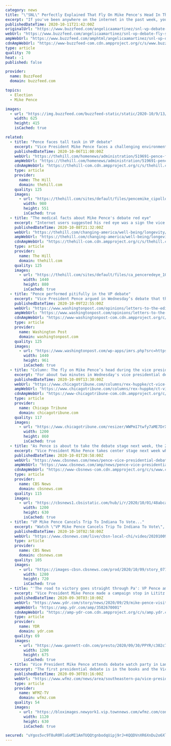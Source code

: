 ```yaml
---
category: news
title: "\"SNL\" Perfectly Explained That Fly On Mike Pence's Head In Their VP Debate Sketch"
excerpt: "If you've been anywhere on the internet in the past week, you've probably heard about the fly that spent a whole two minutes chillin' on Mike Pence's head during the vice presiden"
publishedDateTime: 2020-10-11T21:42:00Z
originalUrl: "https://www.buzzfeed.com/angelicaamartinez/snl-vp-debate-fly-sketch"
webUrl: "https://www.buzzfeed.com/angelicaamartinez/snl-vp-debate-fly-sketch"
ampWebUrl: "https://www.buzzfeed.com/amphtml/angelicaamartinez/snl-vp-debate-fly-sketch"
cdnAmpWebUrl: "https://www-buzzfeed-com.cdn.ampproject.org/c/s/www.buzzfeed.com/amphtml/angelicaamartinez/snl-vp-debate-fly-sketch"
type: article
quality: 70
heat: -1
published: false

provider:
  name: BuzzFeed
  domain: buzzfeed.com

topics:
  - Election
  - Mike Pence

images:
  - url: "https://img.buzzfeed.com/buzzfeed-static/static/2020-10/9/13/tmp/cf2a42752818/tmp-name-2-1936-1602251238-12_dblbig.jpg"
    width: 625
    height: 415
    isCached: true

related:
  - title: "Pence faces tall task in VP debate"
    excerpt: "Vice President Mike Pence faces a challenging environment in the first vice presidential debate on Wednesday, which will take place against an unprecedented backdrop of events."
    publishedDateTime: 2020-10-06T11:00:00Z
    webUrl: "https://thehill.com/homenews/administration/519691-pence-faces-tall-task-in-vp-debate"
    ampWebUrl: "https://thehill.com/homenews/administration/519691-pence-faces-tall-task-in-vp-debate?amp"
    cdnAmpWebUrl: "https://thehill-com.cdn.ampproject.org/c/s/thehill.com/homenews/administration/519691-pence-faces-tall-task-in-vp-debate?amp"
    type: article
    provider:
      name: The Hill
      domain: thehill.com
    quality: 125
    images:
      - url: "https://thehill.com/sites/default/files/pencemike_cipollonepat_meadowsmark_092920pool_lead.jpg"
        width: 980
        height: 551
        isCached: true
  - title: "The medical facts about Mike Pence's debate red eye"
    excerpt: "Internet users suggested his red eye was a sign the vice president has coronavirus. Is there any truth to that?"
    publishedDateTime: 2020-10-08T21:32:00Z
    webUrl: "https://thehill.com/changing-america/well-being/longevity/520261-the-medical-facts-about-mike-pences-debate-red-eye"
    ampWebUrl: "https://thehill.com/changing-america/well-being/longevity/520261-the-medical-facts-about-mike-pences-debate-red-eye?amp"
    cdnAmpWebUrl: "https://thehill-com.cdn.ampproject.org/c/s/thehill.com/changing-america/well-being/longevity/520261-the-medical-facts-about-mike-pences-debate-red-eye?amp"
    type: article
    provider:
      name: The Hill
      domain: thehill.com
    quality: 125
    images:
      - url: "https://thehill.com/sites/default/files/ca_penceredeye_100820getty.jpg"
        width: 1440
        height: 880
        isCached: true
  - title: "Pence performed pitifully in the VP debate"
    excerpt: "Vice President Pence argued in Wednesday’s debate that there was no difference between President Trump and Democratic presidential nominee Joe Biden in how they handled or would handle the coronavirus pandemic,"
    publishedDateTime: 2020-10-09T22:55:00Z
    webUrl: "https://www.washingtonpost.com/opinions/letters-to-the-editor/pence-performed-pitifully-in-the-vp-debate/2020/10/09/66833f1c-0979-11eb-8719-0df159d14794_story.html"
    ampWebUrl: "https://www.washingtonpost.com/opinions/letters-to-the-editor/pence-performed-pitifully-in-the-vp-debate/2020/10/09/66833f1c-0979-11eb-8719-0df159d14794_story.html?outputType=amp"
    cdnAmpWebUrl: "https://www-washingtonpost-com.cdn.ampproject.org/c/s/www.washingtonpost.com/opinions/letters-to-the-editor/pence-performed-pitifully-in-the-vp-debate/2020/10/09/66833f1c-0979-11eb-8719-0df159d14794_story.html?outputType=amp"
    type: article
    provider:
      name: Washington Post
      domain: washingtonpost.com
    quality: 125
    images:
      - url: "https://www.washingtonpost.com/wp-apps/imrs.php?src=https://arc-anglerfish-washpost-prod-washpost.s3.amazonaws.com/public/6KPKPMQJAUI6XBYZBXYVTUKHSQ.jpg&w=1440"
        width: 1440
        height: 961
        isCached: true
  - title: "Column: The fly on Mike Pence’s head during the vice presidential debate: A transcript"
    excerpt: "For about two minutes in Wednesday's vice presidential debate, a large, black fly planted itself on Vice President Mike Pence’s white hair. Here's what it had to say."
    publishedDateTime: 2020-10-09T13:30:00Z
    webUrl: "https://www.chicagotribune.com/columns/rex-huppke/ct-vice-presidential-debate-fly-pence-head-kamala-harris-huppke-20201008-xxdqxifzxjarxbb6ukylns7xcm-story.html"
    ampWebUrl: "https://www.chicagotribune.com/columns/rex-huppke/ct-vice-presidential-debate-fly-pence-head-kamala-harris-huppke-20201008-xxdqxifzxjarxbb6ukylns7xcm-story.html?outputType=amp"
    cdnAmpWebUrl: "https://www-chicagotribune-com.cdn.ampproject.org/c/s/www.chicagotribune.com/columns/rex-huppke/ct-vice-presidential-debate-fly-pence-head-kamala-harris-huppke-20201008-xxdqxifzxjarxbb6ukylns7xcm-story.html?outputType=amp"
    type: article
    provider:
      name: Chicago Tribune
      domain: chicagotribune.com
    quality: 117
    images:
      - url: "https://www.chicagotribune.com/resizer/WWPm17twfy7aME7DrXjnDNRFRc8=/1200x0/top/cloudfront-us-east-1.images.arcpublishing.com/tronc/HCL5PRPQRZA5JKGOAVASRUQ2BA.jpg"
        width: 1200
        height: 860
        isCached: true
  - title: "As Pence is about to take the debate stage next week, the 2024 primary is already in sight"
    excerpt: "Vice President Mike Pence takes center stage next week when he debates Senator Kamala Harris for the only time in the campaign. While the debate is less than a week away, Pence stopped by Iowa on Thursday,"
    publishedDateTime: 2020-10-01T20:58:00Z
    webUrl: "https://www.cbsnews.com/news/pence-vice-presidential-debate-2024-republican-primaries/"
    ampWebUrl: "https://www.cbsnews.com/amp/news/pence-vice-presidential-debate-2024-republican-primaries/"
    cdnAmpWebUrl: "https://www-cbsnews-com.cdn.ampproject.org/c/s/www.cbsnews.com/amp/news/pence-vice-presidential-debate-2024-republican-primaries/"
    type: article
    provider:
      name: CBS News
      domain: cbsnews.com
    quality: 115
    images:
      - url: "https://cbsnews1.cbsistatic.com/hub/i/r/2020/10/01/48abca91-ccc2-4c01-bf70-794a7156d1b2/thumbnail/1200x630/47440c54969d12ffd13188b98bf07fd3/ap-20275714567576.jpg"
        width: 1200
        height: 630
        isCached: true
  - title: "VP Mike Pence Cancels Trip To Indiana To Vote..."
    excerpt: "Watch \"VP Mike Pence Cancels Trip To Indiana To Vote\", a CBSN video on CBSNews.com. View more CBSN videos and watch CBSN, a live news stream featuring original CBS News reporting."
    publishedDateTime: 2020-10-10T02:58:00Z
    webUrl: "https://www.cbsnews.com/live/cbsn-local-chi/video/20201009213026-vp-mike-pence-cancels-trip-to-indiana-to-vote/"
    type: article
    provider:
      name: CBS News
      domain: cbsnews.com
    quality: 105
    images:
      - url: "https://images-cbsn.cbsnews.com/prod/2020/10/09/story_07196211_1602279132.jpg"
        width: 1280
        height: 720
        isCached: true
  - title: "'The road to victory goes straight through Pa': VP Pence amps up campaign in Lititz"
    excerpt: "Vice President Mike Pence made a campaign stop in Lititz on Tuesday, Sept. 29 to host a presidential debate watch party."
    publishedDateTime: 2020-09-30T03:10:00Z
    webUrl: "https://www.ydr.com/story/news/2020/09/29/mike-pence-visits-lititz-presidential-debate-election-2020/3582670001/"
    ampWebUrl: "https://amp.ydr.com/amp/3582670001"
    cdnAmpWebUrl: "https://amp-ydr-com.cdn.ampproject.org/c/s/amp.ydr.com/amp/3582670001"
    type: article
    provider:
      name: YDR
      domain: ydr.com
    quality: 69
    images:
      - url: "https://www.gannett-cdn.com/presto/2020/09/30/PPYR/c302c7aa-57ec-4889-8356-201f2b62b871-PMK_8808.JPG?auto=webp&crop=4927,2772,x0,y495&format=pjpg&width=1200"
        width: 1200
        height: 675
        isCached: true
  - title: "Vice President Mike Pence attends debate watch party in Lancaster County"
    excerpt: "The first presidential debate is in the books and the Vice President chose a farm not far from Berks County ... to rally supporters prior to it.Berks County Democrats chose"
    publishedDateTime: 2020-09-30T03:16:00Z
    webUrl: "https://www.wfmz.com/news/area/southeastern-pa/vice-president-mike-pence-attends-debate-watch-party-in-lancaster-county/article_65255786-02cb-11eb-a8a8-3b0b4bfc1667.html"
    type: article
    provider:
      name: WFMZ-TV
      domain: wfmz.com
    quality: 54
    images:
      - url: "https://bloximages.newyork1.vip.townnews.com/wfmz.com/content/tncms/assets/v3/editorial/1/c3/1c3b45d8-63ae-5cc8-a5e6-e4dab61da526/5f73f8598958a.image.jpg?resize=1120%2C630"
        width: 1120
        height: 630
        isCached: true

secured: "uYgos5vc9T8uR0RluGoMI1AmTUQQtgnbodqUipj9rJ+KQQDVnXR6XnDu2o6Xl+ph20enYtUNXNYdiWSRgO+qaCTKsV5ZWGwcP4NUPcswnAfR3DekKp6tgcANJM+SWaZDxR56QIBnnLmfThQxt4TkjOeMiMplAP7+zEoLFSdDpzncZfq9jJxCUllvlUPjasRQ7RmdPoKW5QkQESt8WL+KeVtZ3DDh4ansJqE3PTbh9UUsIidr+PKyYQTfuBu9+AFn9/nzIVP60dYoJziuc1Vst8W0egiVMRb8h9yuKyU/UTzb3nmQz9bTfs7Fytt+AjSEYDsuFEsq6Vj8zVW+4fNYtEs9LArEvQ6MyO8Y0JPB+Do=;hingnMTjYTnTZZBTxjaSYA=="
---
```


